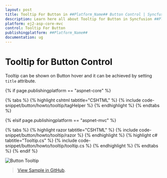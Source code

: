 ```yaml
---
layout: post
title: Tooltip For Button in ##Platform_Name## Button Control | Syncfusion
description: Learn here all about Tooltip for Button in Syncfusion ##Platform_Name## Button control of Syncfusion Essential JS 2 and more.
platform: ej2-asp-core-mvc
control: Tooltip For Button
publishingplatform: ##Platform_Name##
documentation: ug
---
```



# Tooltip for Button Control

Tooltip can be shown on Button hover and it can be achieved by setting `title` attribute.

{% if page.publishingplatform == "aspnet-core" %}

{% tabs %}
{% highlight cshtml tabtitle="CSHTML" %}
{% include code-snippet/button/howto/tooltip/tagHelper %}
{% endhighlight %}
{% endtabs %}

{% elsif page.publishingplatform == "aspnet-mvc" %}

{% tabs %}
{% highlight razor tabtitle="CSHTML" %}
{% include code-snippet/button/howto/tooltip/razor %}
{% endhighlight %}
{% highlight c# tabtitle="Tooltip.cs" %}
{% include code-snippet/button/howto/tooltip/tooltip.cs %}
{% endhighlight %}
{% endtabs %}
{% endif %}

![Button Tooltip](images/button-tooltip.png)

> [View Sample in GitHub](https://github.com/SyncfusionExamples/ASP-NET-Core-UG-Examples/tree/main/Button/ButtonHowToSample).